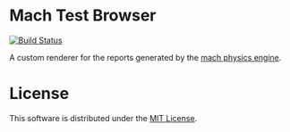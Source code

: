 # Mach Test Browser
[![Build Status](https://travis-ci.org/yggie/mach-test-browser.svg?branch=master)](https://travis-ci.org/yggie/mach-test-browser)

A custom renderer for the reports generated by the
[mach physics engine](https://github.com/yggie/mach).

# License

This software is distributed under the
[MIT License](https://github.com/yggie/mach-ci/blob/master/LICENSE).
